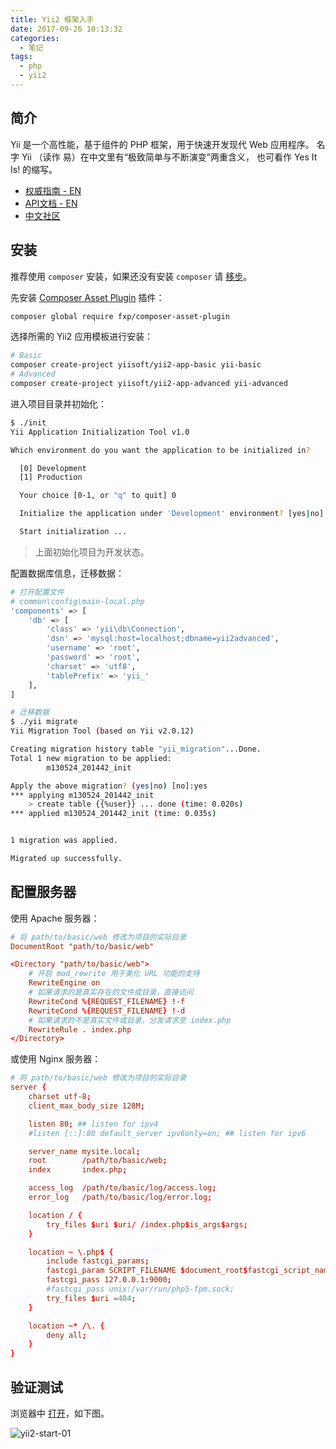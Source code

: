 ```yaml
---
title: Yii2 框架入手
date: 2017-09-26 10:13:32
categories:
  - 笔记
tags:
  - php
  - yii2
---
```


## 简介

Yii 是一个高性能，基于组件的 PHP 框架，用于快速开发现代 Web 应用程序。 名字 Yii （读作 易）在中文里有“极致简单与不断演变”两重含义， 也可看作 Yes It Is! 的缩写。

* [权威指南 - EN](http://www.yiiframework.com/doc-2.0/guide-index.html)
* [API文档 - EN](http://www.yiiframework.com/doc-2.0/index.html)
* [中文社区](http://www.yiichina.com/)

## 安装

推荐使用 `composer` 安装，如果还没有安装 `composer` 请 [移步](/2017/09/26/composer-start/)。

先安装 [Composer Asset Plugin](https://github.com/francoispluchino/composer-asset-plugin) 插件：

```sh
composer global require fxp/composer-asset-plugin
```

选择所需的 Yii2 应用模板进行安装：

```sh
# Basic 
composer create-project yiisoft/yii2-app-basic yii-basic
# Advanced
composer create-project yiisoft/yii2-app-advanced yii-advanced
```

进入项目目录并初始化：

```sh
$ ./init
Yii Application Initialization Tool v1.0

Which environment do you want the application to be initialized in?

  [0] Development
  [1] Production

  Your choice [0-1, or "q" to quit] 0

  Initialize the application under 'Development' environment? [yes|no] yes

  Start initialization ...
```

> 上面初始化项目为开发状态。

配置数据库信息，迁移数据：

```sh
# 打开配置文件
# common\config\main-local.php
'components' => [
    'db' => [
        'class' => 'yii\db\Connection',
        'dsn' => 'mysql:host=localhost;dbname=yii2advanced',
        'username' => 'root',
        'password' => 'root',
        'charset' => 'utf8',
        'tablePrefix' => 'yii_'
    ],
]
```

```sh
# 迁移数据
$ ./yii migrate
Yii Migration Tool (based on Yii v2.0.12)

Creating migration history table "yii_migration"...Done.
Total 1 new migration to be applied:
        m130524_201442_init

Apply the above migration? (yes|no) [no]:yes
*** applying m130524_201442_init
    > create table {{%user}} ... done (time: 0.020s)
*** applied m130524_201442_init (time: 0.035s)


1 migration was applied.

Migrated up successfully.
```

## 配置服务器

使用 Apache 服务器：

```conf
# 将 path/to/basic/web 修改为项目的实际目录
DocumentRoot "path/to/basic/web"

<Directory "path/to/basic/web">
    # 开启 mod_rewrite 用于美化 URL 功能的支持
    RewriteEngine on
    # 如果请求的是真实存在的文件或目录，直接访问
    RewriteCond %{REQUEST_FILENAME} !-f
    RewriteCond %{REQUEST_FILENAME} !-d
    # 如果请求的不是真实文件或目录，分发请求至 index.php
    RewriteRule . index.php
</Directory>
```

或使用 Nginx 服务器：

```conf
# 将 path/to/basic/web 修改为项目的实际目录
server {
    charset utf-8;
    client_max_body_size 128M;

    listen 80; ## listen for ipv4
    #listen [::]:80 default_server ipv6only=on; ## listen for ipv6

    server_name mysite.local;
    root        /path/to/basic/web;
    index       index.php;

    access_log  /path/to/basic/log/access.log;
    error_log   /path/to/basic/log/error.log;

    location / {
        try_files $uri $uri/ /index.php$is_args$args;
    }

    location ~ \.php$ {
        include fastcgi_params;
        fastcgi_param SCRIPT_FILENAME $document_root$fastcgi_script_name;
        fastcgi_pass 127.0.0.1:9000;
        #fastcgi_pass unix:/var/run/php5-fpm.sock;
        try_files $uri =404;
    }

    location ~* /\. {
        deny all;
    }
}
```

## 验证测试

浏览器中 [打开](http://localhost)，如下图。

![yii2-start-01](/images/yii2-start-01.png)
